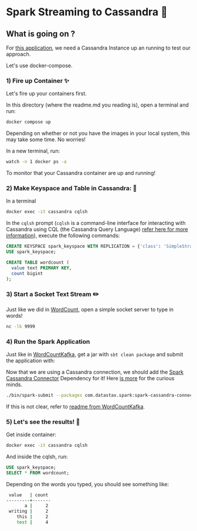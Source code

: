 # Spark Streaming to Cassandra 🍎

## What is going on ?

For [this application](https://github.com/kantarcise/learningspark/blob/main/src/main/scala/WordCountToCassandra.scala), we need a Cassandra Instance up an running to test our approach.

Let's use docker-compose.

### 1) Fire up Container ✨

Let's fire up your containers first.

In this directory (where the readme.md you reading is), open a terminal and run:

```bash
docker compose up
```

Depending on whether or not you have the images in your local system, this may take some time. No worries!

In a new terminal, run:

```bash
watch -n 1 docker ps -a
```

To monitor that your Cassandra container are up and running!

### 2) Make Keyspace and Table in Cassandra: 📜

In a terminal 

```bash
docker exec -it cassandra cqlsh
```

In the `cqlsh` prompt (`cqlsh` is a command-line interface for interacting with Cassandra using CQL (the Cassandra Query Language) [refer here for more information](https://cassandra.apache.org/doc/stable/cassandra/tools/cqlsh.html)), execute the following commands:

```sql
CREATE KEYSPACE spark_keyspace WITH REPLICATION = {'class': 'SimpleStrategy', 'replication_factor': 1};
USE spark_keyspace;

CREATE TABLE wordcount (
  value text PRIMARY KEY,
  count bigint
);
```

### 3) Start a Socket Text Stream ✏️

Just like we did in [WordCount](https://github.com/kantarcise/learningspark/blob/main/src/main/scala/WordCount.scala), open a simple socket server to type in words!

```bash
nc -lk 9999
```

### 4) Run the Spark Application

Just like in [WordCountKafka](https://github.com/kantarcise/learningspark/blob/main/src/main/scala/WordCountKafka.scala), get a jar with `sbt clean package` and submit the application with:

Now that we are using a Cassandra connection, we should add the [Spark Cassandra Connector](https://mvnrepository.com/artifact/com.datastax.spark/spark-cassandra-connector_2.12/3.5.0) Dependency for it! Here [is more](https://spark.apache.org/docs/latest/submitting-applications.html#advanced-dependency-management) for the curious minds.

```bash
./bin/spark-submit --packages com.datastax.spark:spark-cassandra-connector_2.12:3.5.0 --class learningSpark.WordCountToCassandra --master local[*] path/to/your/jarfile.jar
```

If this is not clear, refer to [readme from WordCountKafka](https://github.com/kantarcise/learningspark/blob/main/docker/localSparkDockerKafka/readme.md).

### 5) Let's see the results! 🎈

Get inside container:

```bash
docker exec -it cassandra cqlsh
```

And inside the cqlsh, run:

```sql
USE spark_keyspace;
SELECT * FROM wordcount;
```

Depending on the words you typed, you should see something like:

```bash
 value   | count
---------+-------
       a |     2
 writing |     2
    this |     2
    test |     4
```